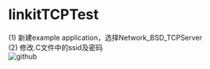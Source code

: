 # linkitTCPTest
(1) 新建example application，选择Network_BSD_TCPServer<br>
(2) 修改.C文件中的ssid及密码<br>
![github](https://github.com/stereov/linkitTCPTest/blob/master/image/wlan_config.PNG "github")  
